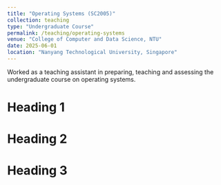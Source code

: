 ```yaml
---
title: "Operating Systems (SC2005)"
collection: teaching
type: "Undergraduate Course"
permalink: /teaching/operating-systems
venue: "College of Computer and Data Science, NTU"
date: 2025-06-01
location: "Nanyang Technological University, Singapore"
---
```


Worked as a teaching assistant in preparing, teaching and assessing the undergraduate course on operating systems.

Heading 1
======

Heading 2
======

Heading 3
======
